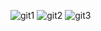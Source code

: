 ![git1](https://user-images.githubusercontent.com/103431425/163251192-eeeaf032-ad91-438e-b2f6-33f104617389.PNG)
![git2](https://user-images.githubusercontent.com/103431425/163251226-b1c3434f-c460-4d61-ad53-7c4964b460d8.PNG)
![git3](https://user-images.githubusercontent.com/103431425/163251252-c42bba3a-0fbd-4902-b9be-ad9a323ae941.PNG)
